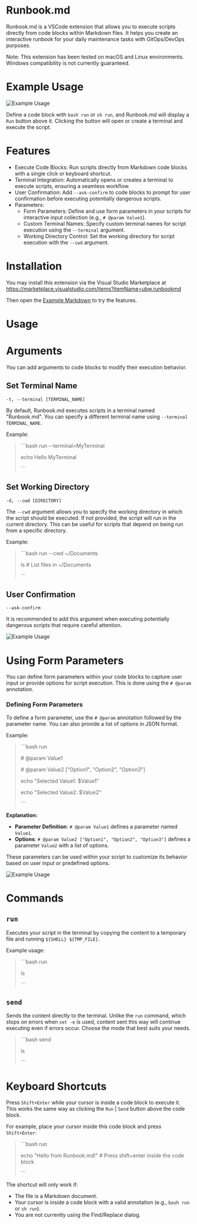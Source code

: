 # Runbook.md

Runbook.md is a VSCode extension that allows you to execute scripts directly from code blocks within Markdown files. It helps you create an interactive runbook for your daily maintenance tasks with GitOps/DevOps purposes.

Note: This extension has been tested on macOS and Linux environments. Windows compatibility is not currently guaranteed.

# Example Usage

![Example Usage](./docs/img/example-usage-01.jpg)

Define a code block with `bash run` or `sh run`, and Runbook.md will display a `Run` button above it. Clicking the button will open or create a terminal and execute the script.

# Features

- Execute Code Blocks: Run scripts directly from Markdown code blocks with a single click or keyboard shortcut.
- Terminal Integration: Automatically opens or creates a terminal to execute scripts, ensuring a seamless workflow.
- User Confirmation: Add `--ask-confirm` to code blocks to prompt for user confirmation before executing potentially dangerous scripts.
- Parameters:
  - Form Parameters: Define and use form parameters in your scripts for interactive input collection (e.g., `# @param Value1`).
  - Custom Terminal Names: Specify custom terminal names for script execution using the `--terminal` argument.
  - Working Directory Control: Set the working directory for script execution with the `--cwd` argument.

# Installation 

You may install this extension via the Visual Studio Marketplace at
https://marketplace.visualstudio.com/items?itemName=ubw.runbookmd

Then open the [Example Markdown](./examples/walkthrough/README.md) to try the features.

# Usage

# Arguments

You can add arguments to code blocks to modify their execution behavior.

## Set Terminal Name

`-t, --terminal [TERMINAL_NAME]`

By default, Runbook.md executes scripts in a terminal named "Runbook.md". You can specify a different terminal name using `--terminal TERMINAL_NAME`.

Example:

> \```bash run --terminal=MyTerminal
> 
> echo Hello MyTerminal
> 
> \```

## Set Working Directory

`-d, --cwd [DIRECTORY]`

The `--cwd` argument allows you to specify the working directory in which the script should be executed. If not provided, the script will run in the current directory. This can be useful for scripts that depend on being run from a specific directory.

Example:

> \```bash run --cwd ~/Documents
> 
> ls # List files in ~/Documents
> 
> \```

## User Confirmation

`--ask-confirm`

It is recommended to add this argument when executing potentially dangerous scripts that require careful attention.

![Example Usage](./docs/img/example-usage-02.jpg)

# Using Form Parameters

You can define form parameters within your code blocks to capture user input or provide options for script execution. This is done using the `# @param` annotation.

### Defining Form Parameters

To define a form parameter, use the `# @param` annotation followed by the parameter name. You can also provide a list of options in JSON format.

Example:

> \```bash run
> 
> \# @param Value1
> 
> \# @param Value2 ["Option1", "Option2", "Option3"]
> 
> echo "Selected Value1: $Value1"
> 
> echo "Selected Value2: $Value2"
> 
> \```

**Explanation:**

- **Parameter Definition**: `# @param Value1` defines a parameter named `Value1`.
- **Options**: `# @param Value2 ["Option1", "Option2", "Option3"]` defines a parameter `Value2` with a list of options.

These parameters can be used within your script to customize its behavior based on user input or predefined options.

![Example Usage](./docs/img/example-usage-03.jpg)

# Commands

## `run`

Executes your script in the terminal by copying the content to a temporary file and running `${SHELL} ${TMP_FILE}`.

Example usage:

> \```bash run
>
> ls
> 
> \```

## `send`

Sends the content directly to the terminal. Unlike the `run` command, which stops on errors when `set -e` is used, content sent this way will continue executing even if errors occur. Choose the mode that best suits your needs.

> \```bash send
>
> ls
> 
> \```

# Keyboard Shortcuts

Press `Shift+Enter` while your cursor is inside a code block to execute it. This works the same way as clicking the `Run` | `Send` button above the code block.

For example, place your cursor inside this code block and press `Shift+Enter`:

> \```bash run
>
> echo "Hello from Runbook.md!" # Press shift+enter inside the code block
>
> \```

The shortcut will only work if:
- The file is a Markdown document.
- Your cursor is inside a code block with a valid annotation (e.g., `bash run` or `sh run`).
- You are not currently using the Find/Replace dialog.

